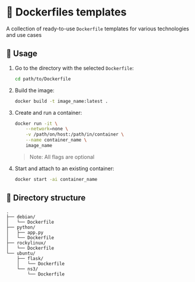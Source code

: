 # 🐳 Dockerfiles templates
A collection of ready-to-use `Dockerfile` templates for various technologies and use cases

## 🚀 Usage

1. Go to the directory with the selected `Dockerfile`:
    ```bash
    cd path/to/Dockerfile
    ```

2. Build the image:
    ```bash
    docker build -t image_name:latest .
    ```

3. Create and run a container:
    ```bash
    docker run -it \
        --network=none \
        -v /path/on/host:/path/in/container \
        --name container_name \
        image_name
    ```
    > Note: All flags are optional

4. Start and attach to an existing container:
    ```bash
    docker start -ai container_name
    ```

## 📁 Directory structure

```text
.
├── debian/
│   └── Dockerfile
├── python/
│   ├── app.py
│   └── Dockerfile
├── rockylinux/
│   └── Dockerfile
└── ubuntu/
    ├── flask/
    │   └── Dockerfile
    └── ns3/
        └── Dockerfile
```
